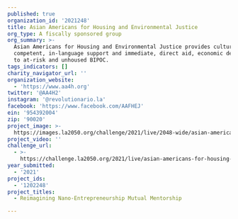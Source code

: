 ```yaml
---
published: true
organization_id: '2021248'
title: Asian Americans for Housing and Environmental Justice
org_type: A fiscally sponsored group
org_summary: >-
  Asian Americans for Housing and Environmental Justice provides culturally
  competent, in-language support and immediate, direct aid, economic development
  to at-risk and unhoused BIPOC.
tags_indicators: []
charity_navigator_url: ''
organization_website:
  - 'https://www.aa4h.org'
twitter: '@AA4H2'
instagram: '@revolutionario.la'
facebook: 'https://www.facebook.com/AAFHEJ'
ein: '954392004'
zip: '90020'
project_image: >-
  https://images.la2050.org/challenge/2021/live/2048-wide/asian-americans-for-housing-and-environmental-justice.jpg
project_video: ''
challenge_url:
  - >-
    https://challenge.la2050.org/2021/live/asian-americans-for-housing-and-environmental-justice/
year_submitted:
  - '2021'
project_ids:
  - '1202248'
project_titles:
  - Reimagining Nano-Entrepreneurship Mutual Mentorship

---
```

